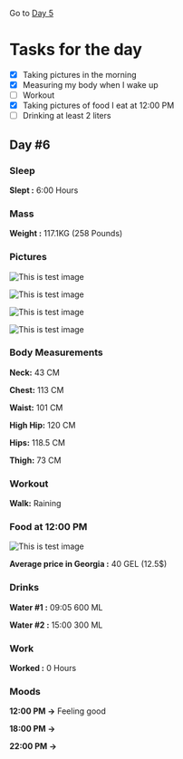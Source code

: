 Go to [Day 5](https://groot.ge/day5)

# Tasks for the day

- [x] Taking pictures in the morning
- [x] Measuring my body when I wake up
- [ ] Workout
- [x] Taking pictures of food I eat at 12:00 PM
- [ ] Drinking at least 2 liters

## Day #6

### Sleep

**Slept :** 6:00 Hours

### Mass

**Weight :** 117.1KG (258 Pounds)

### Pictures

![This is test image](./assets/6/front.jpg)

![This is test image](./assets/6/left.jpg)

![This is test image](./assets/6/back.jpg)

![This is test image](./assets/6/right.jpg)

### Body Measurements

**Neck:** 43 CM

**Chest:** 113 CM

**Waist:** 101 CM

**High Hip:** 120 CM

**Hips:** 118.5 CM

**Thigh:** 73 CM

### Workout

**Walk:** Raining

### Food at 12:00 PM

![This is test image](./assets/6/food.jpg)

**Average price in Georgia :** 40 GEL (12.5$)

### Drinks

**Water #1 :** 09:05 600 ML

**Water #2 :** 15:00 300 ML

### Work

**Worked :** 0 Hours

### Moods

**12:00 PM ->** Feeling good

**18:00 PM ->**

**22:00 PM ->**
